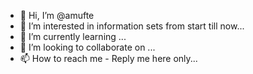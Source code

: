 - 👋 Hi, I’m @amufte
- 👀 I’m interested in information sets from start till now...
- 🌱 I’m currently learning ...
- 💞️ I’m looking to collaborate on ...
- 📫 How to reach me - Reply me here only...

<!---
amufte/amufte is a ✨ special ✨ repository because its `README.md` (this file) appears on your GitHub profile.
You can click the Preview link to take a look at your changes.
--->
